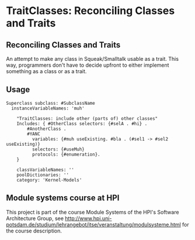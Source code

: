 TraitClasses: Reconciling Classes and Traits
============================================

## Reconciling Classes and Traits
An attempt to make any class in Squeak/Smalltalk usable as a trait. This way, programmers don't have to decide upfront to either implement 
something as a class or as a trait.

## Usage

```smalltalk
Superclass subclass: #SubclassName
  instanceVariableNames: 'muh'

	"TraitClasses: include other (parts of) other classes"
	Includes: { #OtherClass selectors: {#selA . #hi} .
	    #AnotherClass . 
	    #YANC 
	      variables: {#muh useExisting. #bla . (#sel1 -> #sel2 useExisting)}
	      selectors: {#useMuh}
	      protocols: {#enumeration}.
	}

	classVariableNames: ''
	poolDictionaries: ''
	category: 'Kernel-Models'
```

## Module systems course at HPI
This project is part of the course Module Systems of the HPI's Software Architecture Group, see http://www.hpi.uni-potsdam.de/studium/lehrangebot/itse/veranstaltung/modulsysteme.html for the course description.
